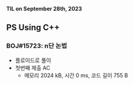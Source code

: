 **TIL on September 28th, 2023**

## PS Using C++
### BOJ#15723: n단 논법
* 플로이드로 풀이
* 첫번째 제출 AC
  - 메모리 2024 kB, 시간 0 ms, 코드 길이 755 B
